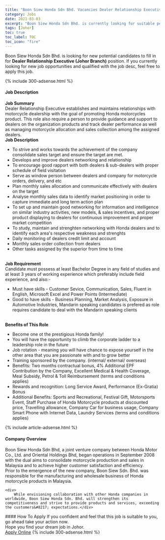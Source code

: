 ```yaml
---
title: "Boon Siew Honda Sdn Bhd. Vacancies Dealer Relationship Executive (Johor Branch)" 
category: Jobs 
date: 2021-03-03 
excerpt: "Boon Siew Honda Sdn Bhd. is currently looking for suitable person to fill in the Dealer Relationship Executive (Johor Branch) which based in Johor" 
tags: [Johor] 
toc: true 
toc_label: TOC 
toc_icon: "fire" 
--- 
```


<p>Boon Siew Honda Sdn Bhd. is looking for new potential candidates to fill in for <b>Dealer Relationship Executive (Johor Branch)</b> position. If you currently looking for new job opportunities and qualified with the job desc, feel free to apply this job.
</p>{% include 300-adsense.html %} 
<div><div><h4>Job Description</h4></div><div><div><span><div><div><div><strong>Job Summary</strong><br>Dealer Relationship Executive establishes and maintains relationships with motorcycle dealership with the goal of promoting Honda motorcycles product. This role also require a person to provide guidance and support to dealers on the organization products and track dealer performance as well as managing motorcycle allocation and sales collection among the assigned dealers.</div><div><strong>Job Description</strong></div><ul><li>To strive and works towards the achievement of the company consolidate sales target and ensure the target are met.</li><li>Develops and improve dealers networking and relationship</li><li>To encourage good rapport with both dealers &amp; sub-dealers with proper schedule of field visitation</li><li>Serve as window person between dealers and company for motorcycle orders, delivery, and etc</li><li>Plan monthly sales allocation and communicate effectively with dealers on the target</li><li>Analyse monthly sales data to identify market positioning in order to capture immediate and long term action plan</li><li>To set up and maintain good networking for information and intelligence on similar industry activities, new models, &amp; sales incentives, and proper product displaying to dealers for continuous improvement and proper market competition</li><li>To study, maintain and strenghten networking with Honda dealers and to identify each area's respective weakness and strenghts</li><li>Daily monitoring of dealers credit limit and account</li><li>Monthly sales order collection from dealers</li><li>Other tasks assigned by the superior from time to time</li></ul><div><br><strong>Job Requirement</strong><br>Candidate must possess at least Bachelor Degree in any field of studies and at least 3 years of working experience which preferably include field experience, and also:-</div><ul><li>Must have skills - Customer Sevice, Communication, Sales, Fluent in English, Microsoft Excel and Power Points (Intermediate)</li><li>Good to have skills - Business Planning, Market Analysis, Exposure in Automotive Industries, Mandarin speaking candidates is prefered as role requires candidate to deal with the Mandarin speaking clients</li></ul><div><br><strong>Benefits of This Role</strong></div><ul><li>Become one ot the prestigious Honda family!</li><li>You will have the opportunity to climb the corporate ladder to a leadership role in the future</li><li>Job rotation - meaning you will have chance to expose yourself in the other area that you are passionate with and to grow better</li><li>Training sponsored by the company. (internal/ external/ overseas)</li><li>Benefits: Two months contractual bonus, 4% Additional EPF Contribution by the Company, Excellent Medical &amp; Health Coverage, Meal Subsidy, Petrol &amp; Toll Reimbursement (terms and conditions applies)</li><li>Rewards and recognition: Long Service Award, Performance (Ex-Gratia) Bonus</li><li>Additional Benefits: Sports and Recreational, Festival Gift, Motorsports Event, Staff Purchase of Honda Motorcycle products at discounted price, Travelling allowance, Company Car for business usage, Company Smart Phone with Internet Data, Laundry Services (terms and conditions applies)</li></ul></div></div></span></div></div></div> 
{% include article-adsense.html %} 
<div><div><h4>Company Overview</h4></div><div><div><span><div><div>
	Boon Siew Honda Sdn Bhd, a joint venture company between Honda Motor Co., Ltd. and Oriental Holdings Bhd, began operations in September 2008 with the dual aims to consolidate motorcycle production and sales in Malaysia and to achieve higher customer satisfaction and efficiency.</div>
<div>
	Prior to the emergence of the new company, Boon Siew Sdn. Bhd. was responsible for the manufacturing and wholesale business of Honda motorcycle products in Malaysia.
	
	<div>
		While envisioning collaboration with other Honda companies in worldwide, Boon Siew Honda Sdn. Bhd. will strengthen its competitiveness and strive to provide products and services, exceeding the customers&#8217; expectations.</div>
</div></div></span></div></div></div> 
#### How To Apply 
If you confident and feel that this job is suitable to you, go ahead take your action now. <br/> 
Hope you find your dream job in Johor. <br/> 
<a href="https://www.jobstreet.com.my/en/job/dealer-relationship-executive-johor-branch-4493790?jobId=jobstreet-my-job-4493790&" class="btn btn--info" target="_blank" rel="nofollow noopenner">Apply Online</a> 
{% include 300-adsense.html %} 